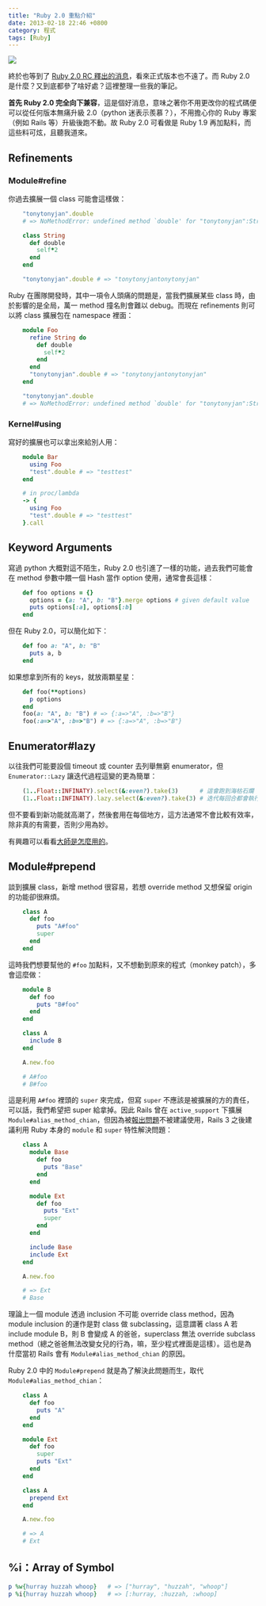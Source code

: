 ```yaml
---
title: "Ruby 2.0 重點介紹"
date: 2013-02-18 22:46 +0800
category: 程式
tags: [Ruby]
---
```


![](/images/ruby.jpg)

終於也等到了 [Ruby 2.0 RC 釋出的消息](http://www.ruby-lang.org/en/news/2013/02/08/ruby-2-0-0-rc2-is-released/)，看來正式版本也不遠了。而 Ruby 2.0 是什麼？又到底都參了啥好處？這裡整理一些我的筆記。

**首先 Ruby 2.0 完全向下兼容**，這是個好消息，意味之著你不用更改你的程式碼便可以從任何版本無痛升級 2.0（python 迷表示羨慕？），不用擔心你的 Ruby 專案（例如 Rails 等）升級後跑不動。故 Ruby 2.0 可看做是 Ruby 1.9 再加點料，而這些料可炫，且聽我道來。

## Refinements

### Module#refine

你過去擴展一個 class 可能會這樣做：

``` ruby
    "tonytonyjan".double
    # => NoMethodError: undefined method `double' for "tonytonyjan":String

    class String
      def double
        self*2
      end
    end

    "tonytonyjan".double # => "tonytonyjantonytonyjan"
```

Ruby 在團隊開發時，其中一項令人頭痛的問題是，當我們擴展某些 class 時，由於影響的是全局，萬一 method 撞名則會難以 debug。而現在 refinements 則可以將 class 擴展包在 namespace 裡面：

``` ruby
    module Foo
      refine String do
        def double
          self*2
        end
      end
      "tonytonyjan".double # => "tonytonyjantonytonyjan"
    end

    "tonytonyjan".double
    # => NoMethodError: undefined method `double' for "tonytonyjan":String
```

### Kernel#using

寫好的擴展也可以拿出來給別人用：

``` ruby
    module Bar
      using Foo
      "test".double # => "testtest"
    end

    # in proc/lambda
    -> {
      using Foo
      "test".double # => "testtest"
    }.call
```

## Keyword Arguments

寫過 python 大概對這不陌生，Ruby 2.0 也引進了一樣的功能，過去我們可能會在 method 參數中餵一個 Hash 當作 option 使用，通常會長這樣：

``` ruby
    def foo options = {}
      options = {a: "A", b: "B"}.merge options # given default value
      puts options[:a], options[:b]
    end
```

但在 Ruby 2.0，可以簡化如下：

``` ruby
    def foo a: "A", b: "B"
      puts a, b
    end
```

如果想拿到所有的 keys，就放兩顆星星：

``` ruby
    def foo(**options)
      p options
    end
    foo(a: "A", b: "B") # => {:a=>"A", :b=>"B"}
    foo(:a=>"A", :b=>"B") # => {:a=>"A", :b=>"B"}
```

## Enumerator#lazy

以往我們可能要設個 timeout 或 counter 去列舉無窮 enumerator，但 `Enumerator::Lazy` 讓迭代過程這變的更為簡單：

``` ruby
    (1..Float::INFINATY).select(&:even?).take(3)      # 這會跑到海枯石爛
    (1..Float::INFINATY).lazy.select(&:even?).take(3) # 迭代每回合都會執行 `#event?`，而非數完所有元素
```

但不要看到新功能就高潮了，然後套用在每個地方，這方法通常不會比較有效率，除非真的有需要，否則少用為妙。

有興趣可以看看[大師是怎麼用的](http://shugomaeda.blogspot.tw/2012/03/enumerablelazy-and-its-benefits.html)。

## Module#prepend

談到擴展 class，新增 method 很容易，若想 override method 又想保留 origin 的功能卻很麻煩。

``` ruby
    class A
      def foo
        puts "A#foo"
        super
      end
    end
```

這時我們想要幫他的 `#foo` 加點料，又不想動到原來的程式（monkey patch），多會這麼做：

``` ruby
    module B
      def foo
        puts "B#foo"
      end
    end

    class A
      include B
    end

    A.new.foo

    # A#foo
    # B#foo
```

這是利用 `A#foo` 裡頭的 `super` 來完成，但寫 `super` 不應該是被擴展的方的責任，可以話，我們希望把 super 給拿掉。因此 Rails 曾在 `active_support` 下擴展 `Module#alias_method_chian`，但因為被[報出問題](https://rails.lighthouseapp.com/projects/8994/tickets/285-alias_method_chain-limits-extensibility#ticket-285-20)不被建議使用，Rails 3 之後建議利用 Ruby 本身的 `module` 和 `super` 特性解決問題：

``` ruby
    class A
      module Base
        def foo
          puts "Base"
        end
      end

      module Ext
        def foo
          puts "Ext"
          super
        end
      end

      include Base
      include Ext
    end

    A.new.foo

    # => Ext
    # Base
```

理論上一個 module 透過 inclusion 不可能 override class method，因為 module inclusion 的運作是對 class 做 subclassing，這意謂著 class A 若 include module B，則 B 會變成 A 的爸爸，superclass 無法 override subclass method（總之爸爸無法改變女兒的行為，嘛，至少程式裡面是這樣）。這也是為什麼當初 Rails 會有 `Module#alias_method_chian` 的原因。

Ruby 2.0 中的 `Module#prepend` 就是為了解決此問題而生，取代 `Module#alias_method_chian`：

``` ruby
    class A
      def foo
        puts "A"
      end
    end

    module Ext
      def foo
        super
        puts "Ext"
      end
    end

    class A
      prepend Ext
    end

    A.new.foo

    # => A
    # Ext
```

## %i：Array of Symbol

``` ruby
p %w{hurray huzzah whoop}   # => ["hurray", "huzzah", "whoop"]
p %i{hurray huzzah whoop}   # => [:hurray, :huzzah, :whoop]
```
